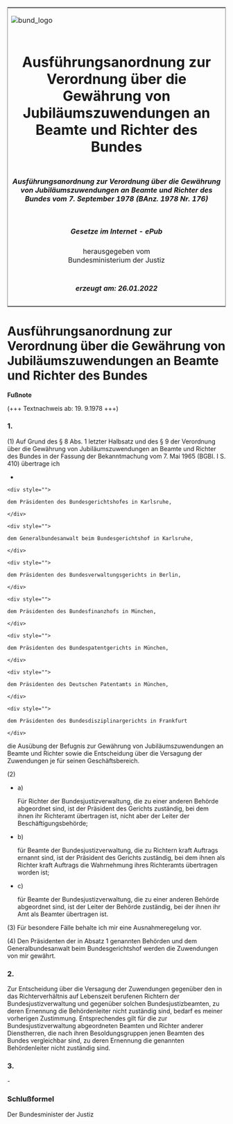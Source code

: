 <span id="DECKBLATT.html"></span>

<table border="0" frame="border" width="100%">

<tr valign="top">

<td align="left">

![bund\_logo](BfJ_2021_Web_de_de.gif)

</td>

<td align="right">

 

</td>

</tr>

<tr align="center" valign="middle">

<td colspan="2">

# Ausführungsanordnung zur Verordnung über die Gewährung von Jubiläumszuwendungen an Beamte und Richter des Bundes

</td>

</tr>

<tr align="center" valign="middle">

<td colspan="2">

##### Ausführungsanordnung zur Verordnung über die Gewährung von Jubiläumszuwendungen an Beamte und Richter des Bundes vom 7. September 1978 (BAnz. 1978 Nr. 176)

</td>

</tr>

<tr align="center" valign="middle">

<td colspan="2">

  
  

##### Gesetze im Internet - ePub  
  
herausgegeben vom  
Bundesministerium der Justiz

</td>

</tr>

<tr align="center" valign="bottom">

<td colspan="2">

  
  

##### erzeugt am: 26.01.2022

</td>

</tr>

</table>

<span id="BJNR517600978.html"></span>

# Ausführungsanordnung zur Verordnung über die Gewährung von Jubiläumszuwendungen an Beamte und Richter des Bundes

<div>

  
**Fußnote**

<div class="jnhtml">

<div>

<div class="jurAbsatz">

(+++ Textnachweis ab: 19. 9.1978 +++)

</div>

</div>

</div>

</div>

<span id="BJNR517600978BJNE000100314.html"></span>

### 1\.  

<div>

<div class="jnhtml">

<div>

<div class="jurAbsatz">

(1) Auf Grund des § 8 Abs. 1 letzter Halbsatz und des § 9 der Verordnung
über die Gewährung von Jubiläumszuwendungen an Beamte und Richter des
Bundes in der Fassung der Bekanntmachung vom 7. Mai 1965 (BGBl. I S.
410) übertrage ich

  - 
    
    <div style="">
    
    dem Präsidenten des Bundesgerichtshofes in Karlsruhe,
    
    </div>
    
    <div style="">
    
    dem Generalbundesanwalt beim Bundesgerichtshof in Karlsruhe,
    
    </div>
    
    <div style="">
    
    dem Präsidenten des Bundesverwaltungsgerichts in Berlin,
    
    </div>
    
    <div style="">
    
    dem Präsidenten des Bundesfinanzhofs in München,
    
    </div>
    
    <div style="">
    
    dem Präsidenten des Bundespatentgerichts in München,
    
    </div>
    
    <div style="">
    
    dem Präsidenten des Deutschen Patentamts in München,
    
    </div>
    
    <div style="">
    
    dem Präsidenten des Bundesdisziplinargerichts in Frankfurt
    
    </div>

die Ausübung der Befugnis zur Gewährung von Jubiläumszuwendungen an
Beamte und Richter sowie die Entscheidung über die Versagung der
Zuwendungen je für seinen Geschäftsbereich.

</div>

<div class="jurAbsatz">

(2)

  - a)
    
    <div style="">
    
    Für Richter der Bundesjustizverwaltung, die zu einer anderen Behörde
    abgeordnet sind, ist der Präsident des Gerichts zuständig, bei dem
    ihnen ihr Richteramt übertragen ist, nicht aber der Leiter der
    Beschäftigungsbehörde;
    
    </div>

  - b)
    
    <div style="">
    
    für Beamte der Bundesjustizverwaltung, die zu Richtern kraft
    Auftrags ernannt sind, ist der Präsident des Gerichts zuständig, bei
    dem ihnen als Richter kraft Auftrags die Wahrnehmung ihres
    Richteramts übertragen worden ist;
    
    </div>

  - c)
    
    <div style="">
    
    für Beamte der Bundesjustizverwaltung, die zu einer anderen Behörde
    abgeordnet sind, ist der Leiter der Behörde zuständig, bei der ihnen
    ihr Amt als Beamter übertragen ist.
    
    </div>

</div>

<div class="jurAbsatz">

(3) Für besondere Fälle behalte ich mir eine Ausnahmeregelung vor.

</div>

<div class="jurAbsatz">

(4) Den Präsidenten der in Absatz 1 genannten Behörden und dem
Generalbundesanwalt beim Bundesgerichtshof werden die Zuwendungen von
mir gewährt.

</div>

</div>

</div>

</div>

<span id="BJNR517600978BJNE000200314.html"></span>

### 2\.  

<div>

<div class="jnhtml">

<div>

<div class="jurAbsatz">

Zur Entscheidung über die Versagung der Zuwendungen gegenüber den in das
Richterverhältnis auf Lebenszeit berufenen Richtern der
Bundesjustizverwaltung und gegenüber solchen Bundesjustizbeamten, zu
deren Ernennung die Behördenleiter nicht zuständig sind, bedarf es
meiner vorherigen Zustimmung. Entsprechendes gilt für die zur
Bundesjustizverwaltung abgeordneten Beamten und Richter anderer
Dienstherren, die nach ihren Besoldungsgruppen jenen Beamten des Bundes
vergleichbar sind, zu deren Ernennung die genannten Behördenleiter nicht
zuständig sind.

</div>

</div>

</div>

</div>

<span id="BJNR517600978BJNE000300314.html"></span>

### 3\.  

<div>

<div class="jnhtml">

<div>

<div class="jurAbsatz">

\-

</div>

</div>

</div>

</div>

<span id="BJNR517600978BJNE000400314.html"></span>

### Schlußformel  

<div>

<div class="jnhtml">

<div>

<div class="jurAbsatz">

Der Bundesminister der Justiz

</div>

</div>

</div>

</div>
